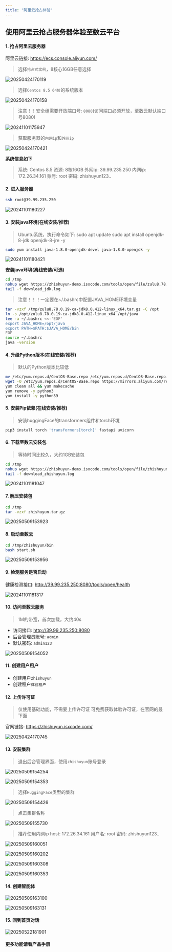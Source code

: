 ```yaml
---
title: "阿里云抢占体验"
---
```


## 使用阿里云抢占服务器体验至数云平台

#### 1. 抢占阿里云服务器

阿里云链接:  https://ecs.console.aliyun.com/

> 选择`抢占式实例`，8核心16GB任意选择

![20250424170119](https://img.isxcode.com/picgo/20250424170119.png)

> 选择`Centos 8.5 64位`的系统版本

![20250424170158](https://img.isxcode.com/picgo/20250424170158.png)

> 注意！！安全组需要开放端口号: `8080`(访问端口必须开放，至数云默认端口号8080)

![20241101175947](https://img.isxcode.com/picgo/20241101175947.png)

> 获取服务器的`内网ip`和`外网ip`

![20250424170421](https://img.isxcode.com/picgo/20250424170421.png)

**系统信息如下**

> 系统: Centos 8.5
> 资源: 8核16GB
> 外网ip: 39.99.235.250
> 内网ip: 172.26.34.161
> 账号: root
> 密码: zhishuyun123..

#### 2. 进入服务器

```bash
ssh root@39.99.235.250
```

![20241101180227](https://img.isxcode.com/picgo/20241101180227.png)

#### 3. 安装java环境(在线安装/推荐)

> Ubuntu系统，执行命令如下:
> sudo apt update
> sudo apt install openjdk-8-jdk openjdk-8-jre -y

```bash
sudo yum install java-1.8.0-openjdk-devel java-1.8.0-openjdk -y 
```

![20241101180421](https://img.isxcode.com/picgo/20241101180421.png)

**安装java环境(离线安装/可选)**

```bash
cd /tmp
nohup wget https://zhishuyun-demo.isxcode.com/tools/open/file/zulu8.78.0.19-ca-jdk8.0.412-linux_x64.tar.gz >> download_jdk.log 2>&1 &
tail -f download_jdk.log
```

> 注意！！！一定要在~/.bashrc中配置JAVA_HOME环境变量

```bash
tar -vzxf /tmp/zulu8.78.0.19-ca-jdk8.0.412-linux_x64.tar.gz -C /opt
ln -s /opt/zulu8.78.0.19-ca-jdk8.0.412-linux_x64 /opt/java
tee -a ~/.bashrc <<-'EOF'
export JAVA_HOME=/opt/java
export PATH=$PATH:$JAVA_HOME/bin
EOF
source ~/.bashrc
java -version
```

#### 4. 升级Python版本(在线安装/推荐)

> 默认的Python版本比较低

```bash
mv /etc/yum.repos.d/CentOS-Base.repo /etc/yum.repos.d/CentOS-Base.repo.backup
wget -O /etc/yum.repos.d/CentOS-Base.repo https://mirrors.aliyun.com/repo/Centos-vault-8.5.2111.repo
yum clean all && yum makecache
yum remove -y python3
yum install -y python39 
```

#### 5. 安装Pip依赖(在线安装/推荐)

> 安装huggingFace的transformers组件和torch环境

```bash
pip3 install torch 'transformers[torch]' fastapi uvicorn 
```

#### 6. 下载至数云安装包

> 等待时间比较久，大约1GB安装包

```bash
cd /tmp
nohup wget https://zhishuyun-demo.isxcode.com/tools/open/file/zhishuyun.tar.gz >> download_zhishuyun.log 2>&1 &
tail -f download_zhishuyun.log
```

![20241101181047](https://img.isxcode.com/picgo/20241101181047.png)

#### 7. 解压安装包

```bash
cd /tmp
tar -vzxf zhishuyun.tar.gz
```

![20250509153923](https://img.isxcode.com/picgo/20250509153923.png)

#### 8. 启动至数云

```bash
cd /tmp/zhishuyun/bin
bash start.sh
```

![20250509153956](https://img.isxcode.com/picgo/20250509153956.png)

#### 9. 检测服务是否启动

健康检测接口: http://39.99.235.250:8080/tools/open/health

![20241101181317](https://img.isxcode.com/picgo/20241101181317.png)

#### 10. 访问至数云服务

> 1M的带宽，首次加载，大约40s

- 访问接口: http://39.99.235.250:8080 
- 后台管理员账号: `admin` 
- 默认密码: `admin123`

![20250509154052](https://img.isxcode.com/picgo/20250509154052.png)

#### 11. 创建用户租户

- 创建用户`zhishuyun` 
- 创建租户`体验租户`

#### 12. 上传许可证

> 仅使用基础功能，不需要上传许可证
> 可免费获取体验许可证，在官网的最下面  

官网链接: https://zhishuyun.isxcode.com/

![20250424170745](https://img.isxcode.com/picgo/20250424170745.png)

#### 13. 安装集群

> 退出后台管理界面，使用`zhishuyun`账号登录

![20250509154254](https://img.isxcode.com/picgo/20250509154254.png)

![20250509154353](https://img.isxcode.com/picgo/20250509154353.png)

>  选择`HuggingFace`类型的集群

![20250509154426](https://img.isxcode.com/picgo/20250509154426.png)

> 点击集群名称

![20250509155730](https://img.isxcode.com/picgo/20250509155730.png)

> 推荐使用内网ip
> host: 172.26.34.161
> 用户名:  root
> 密码:  zhishuyun123..

![20250509160051](https://img.isxcode.com/picgo/20250509160051.png)

![20250509160202](https://img.isxcode.com/picgo/20250509160202.png)

![20250509160308](https://img.isxcode.com/picgo/20250509160308.png)

![20250509160353](https://img.isxcode.com/picgo/20250509160353.png)

#### 14. 创建智能体

![20250509163100](https://img.isxcode.com/picgo/20250509163100.png)

![20250509163131](https://img.isxcode.com/picgo/20250509163131.png)

#### 15. 回到首页对话

![20250522181901](https://img.isxcode.com/picgo/20250522181901.png)

#### 更多功能请看产品手册